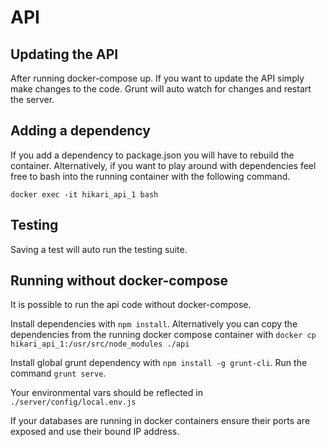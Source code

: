 # API

## Updating the API
After running docker-compose up. If you want to update the API simply make changes
to the code. Grunt will auto watch for changes and restart the server.

## Adding a dependency
If you add a dependency to package.json you will have to rebuild the container.
Alternatively, if you want to play around with dependencies feel free to
bash into the running container with the following command.

`docker exec -it hikari_api_1 bash`

## Testing
Saving a test will auto run the testing suite.

## Running without docker-compose
It is possible to run the api code without docker-compose.

Install dependencies with `npm install`.
Alternatively you can copy the dependencies from the running docker compose container with
`docker cp hikari_api_1:/usr/src/node_modules ./api`

Install global grunt dependency with `npm install -g grunt-cli`.
Run the command `grunt serve`.

Your environmental vars should be reflected in `./server/config/local.env.js`

If your databases are running in docker containers ensure their ports are
exposed and use their bound IP address.
